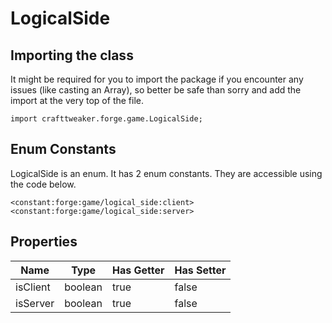 # LogicalSide

## Importing the class

It might be required for you to import the package if you encounter any issues (like casting an Array), so better be safe than sorry and add the import at the very top of the file.
```zenscript
import crafttweaker.forge.game.LogicalSide;
```


## Enum Constants

LogicalSide is an enum. It has 2 enum constants. They are accessible using the code below.

```zenscript
<constant:forge:game/logical_side:client>
<constant:forge:game/logical_side:server>
```
## Properties

|   Name   |  Type   | Has Getter | Has Setter |
|----------|---------|------------|------------|
| isClient | boolean | true       | false      |
| isServer | boolean | true       | false      |

